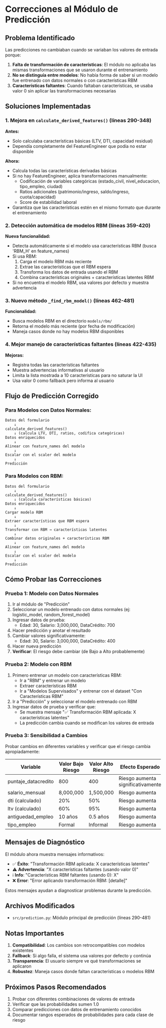 # Correcciones al Módulo de Predicción

## Problema Identificado

Las predicciones no cambiaban cuando se variaban los valores de entrada porque:

1. **Falta de transformación de características**: El módulo no aplicaba las mismas transformaciones que se usaron durante el entrenamiento
2. **No se distinguía entre modelos**: No había forma de saber si un modelo fue entrenado con datos normales o con características RBM
3. **Características faltantes**: Cuando faltaban características, se usaba valor 0 sin aplicar las transformaciones necesarias

## Soluciones Implementadas

### 1. Mejora en `calculate_derived_features()` (líneas 290-348)

**Antes:**
- Solo calculaba características básicas (LTV, DTI, capacidad residual)
- Dependía completamente del FeatureEngineer que podía no estar disponible

**Ahora:**
- Calcula todas las características derivadas básicas
- Si no hay FeatureEngineer, aplica transformaciones manualmente:
  - Codificación de variables categóricas (estado_civil, nivel_educacion, tipo_empleo, ciudad)
  - Ratios adicionales (patrimonio/ingreso, saldo/ingreso, cuota/capacidad)
  - Score de estabilidad laboral
- Garantiza que las características estén en el mismo formato que durante el entrenamiento

### 2. Detección automática de modelos RBM (líneas 359-420)

**Nueva funcionalidad:**
- Detecta automáticamente si el modelo usa características RBM (busca 'RBM_H' en feature_names)
- Si usa RBM:
  1. Carga el modelo RBM más reciente
  2. Extrae las características que el RBM espera
  3. Transforma los datos de entrada usando el RBM
  4. Combina características originales + características latentes RBM
- Si no encuentra el modelo RBM, usa valores por defecto y muestra advertencia

### 3. Nuevo método `_find_rbm_model()` (líneas 462-481)

**Funcionalidad:**
- Busca modelos RBM en el directorio `models/rbm/`
- Retorna el modelo más reciente (por fecha de modificación)
- Maneja casos donde no hay modelos RBM disponibles

### 4. Mejor manejo de características faltantes (líneas 422-435)

**Mejoras:**
- Registra todas las características faltantes
- Muestra advertencias informativas al usuario
- Limita la lista mostrada a 10 características para no saturar la UI
- Usa valor 0 como fallback pero informa al usuario

## Flujo de Predicción Corregido

### Para Modelos con Datos Normales:

```
Datos del formulario
    ↓
calculate_derived_features()
    ↓ (calcula LTV, DTI, ratios, codifica categóricas)
Datos enriquecidos
    ↓
Alinear con feature_names del modelo
    ↓
Escalar con el scaler del modelo
    ↓
Predicción
```

### Para Modelos con RBM:

```
Datos del formulario
    ↓
calculate_derived_features()
    ↓ (calcula características básicas)
Datos enriquecidos
    ↓
Cargar modelo RBM
    ↓
Extraer características que RBM espera
    ↓
Transformar con RBM → características latentes
    ↓
Combinar datos originales + características RBM
    ↓
Alinear con feature_names del modelo
    ↓
Escalar con el scaler del modelo
    ↓
Predicción
```

## Cómo Probar las Correcciones

### Prueba 1: Modelo con Datos Normales

1. Ir al módulo de "Predicción"
2. Seleccionar un modelo entrenado con datos normales (ej: logistic_model, random_forest_model)
3. Ingresar datos de prueba:
   - Edad: 30, Salario: 3,000,000, DataCrédito: 700
4. Hacer predicción y anotar el resultado
5. Cambiar valores significativamente:
   - Edad: 30, Salario: 3,000,000, DataCrédito: 400
6. Hacer nueva predicción
7. **Verificar**: El riesgo debe cambiar (de Bajo a Alto probablemente)

### Prueba 2: Modelo con RBM

1. Primero entrenar un modelo con características RBM:
   - Ir a "RBM" y entrenar un modelo
   - Extraer características RBM
   - Ir a "Modelos Supervisados" y entrenar con el dataset "Con Características RBM"
2. Ir a "Predicción" y seleccionar el modelo entrenado con RBM
3. Ingresar datos de prueba y verificar que:
   - Se muestra mensaje "✅ Transformación RBM aplicada: X características latentes"
   - La predicción cambia cuando se modifican los valores de entrada

### Prueba 3: Sensibilidad a Cambios

Probar cambios en diferentes variables y verificar que el riesgo cambia apropiadamente:

| Variable | Valor Bajo Riesgo | Valor Alto Riesgo | Efecto Esperado |
|----------|-------------------|-------------------|-----------------|
| puntaje_datacredito | 800 | 400 | Riesgo aumenta significativamente |
| salario_mensual | 8,000,000 | 1,500,000 | Riesgo aumenta |
| dti (calculado) | 20% | 50% | Riesgo aumenta |
| ltv (calculado) | 60% | 95% | Riesgo aumenta |
| antiguedad_empleo | 10 años | 0.5 años | Riesgo aumenta |
| tipo_empleo | Formal | Informal | Riesgo aumenta |

## Mensajes de Diagnóstico

El módulo ahora muestra mensajes informativos:

- ✅ **Éxito**: "Transformación RBM aplicada: X características latentes"
- ⚠️ **Advertencia**: "X características faltantes (usando valor 0)"
- ℹ️ **Info**: "Características RBM faltantes (usando 0): X"
- ❌ **Error**: "Error aplicando transformación RBM: [detalle]"

Estos mensajes ayudan a diagnosticar problemas durante la predicción.

## Archivos Modificados

- `src/prediction.py`: Módulo principal de predicción (líneas 290-481)

## Notas Importantes

1. **Compatibilidad**: Los cambios son retrocompatibles con modelos existentes
2. **Fallback**: Si algo falla, el sistema usa valores por defecto y continúa
3. **Transparencia**: El usuario siempre ve qué transformaciones se aplicaron
4. **Robustez**: Maneja casos donde faltan características o modelos RBM

## Próximos Pasos Recomendados

1. Probar con diferentes combinaciones de valores de entrada
2. Verificar que las probabilidades sumen 1.0
3. Comparar predicciones con datos de entrenamiento conocidos
4. Documentar rangos esperados de probabilidades para cada clase de riesgo